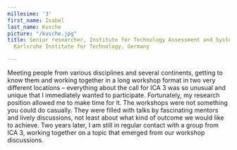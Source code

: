 ```yaml
---
millesime: '3'
first_name: Isabel
last_name: Kusche
picture: "/kusche.jpg"
title: Senior researcher, Institute for Technology Assessment and Systems Analysis,
  Karlsruhe Institute for Technology, Germany

---
```

Meeting people from various disciplines and several continents, getting to know them and working together in a long workshop format in two very different locations – everything about the call for ICA 3 was so unusual and unique that I immediately wanted to participate. Fortunately, my research position allowed me to make time for it. The workshops were not something you could do casually. They were filled with talks by fascinating mentors and lively discussions, not least about what kind of outcome we would like to achieve. Two years later, I am still in regular contact with a group from ICA 3, working together on a topic that emerged from our workshop discussions.